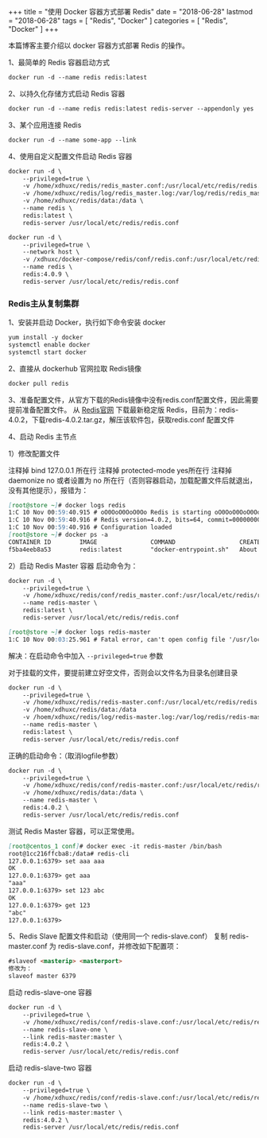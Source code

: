+++
title = "使用 Docker 容器方式部署 Redis"
date = "2018-06-28"
lastmod = "2018-06-28"
tags = [
    "Redis",
    "Docker"
]
categories = [
    "Redis",
    "Docker"
]
+++

本篇博客主要介绍以 docker 容器方式部署 Redis 的操作。

<!--more-->
1、最简单的 Redis 容器启动方式
```markdown
docker run -d --name redis redis:latest 
```

2、以持久化存储方式启动 Redis 容器
```markdown
docker run -d --name redis redis:latest redis-server --appendonly yes
```

3、某个应用连接 Redis
```markdown
docker run -d --name some-app --link 
```

4、使用自定义配置文件启动 Redis 容器
```markdown
docker run -d \
    --privileged=true \
    -v /home/xdhuxc/redis/redis_master.conf:/usr/local/etc/redis/redis.conf \
    -v /home/xdhuxc/redis/log/redis_master.log:/var/log/redis/redis_master.log \
    -v /home/xdhuxc/redis/data:/data \
    --name redis \
    redis:latest \
    redis-server /usr/local/etc/redis/redis.conf
```

```markdown
docker run -d \
    --privileged=true \
    --network host \
    -v /xdhuxc/docker-compose/redis/conf/redis.conf:/usr/local/etc/redis/redis.conf \
    --name redis \
    redis:4.0.9 \
    redis-server /usr/local/etc/redis/redis.conf
```

### Redis主从复制集群
1、安装并启动 Docker，执行如下命令安装 docker
```markdown
yum install -y docker
systemctl enable docker
systemctl start docker
```
2、直接从 dockerhub 官网拉取 Redis镜像
```markdown
docker pull redis
```
3、准备配置文件，从官方下载的Redis镜像中没有redis.conf配置文件，因此需要提前准备配置文件。
从 [Redis官网](https://redis.io/) 下载最新稳定版 Redis，目前为：redis-4.0.2，下载redis-4.0.2.tar.gz，解压该软件包，获取redis.conf 配置文件

4、启动 Redis 主节点

1）修改配置文件

注释掉 bind 127.0.0.1 所在行
注释掉 protected-mode yes所在行
注释掉 daemonize no  或者设置为 no 所在行（否则容器启动，加载配置文件后就退出，没有其他提示），报错为：
```markdown
[root@store ~]# docker logs redis
1:C 10 Nov 00:59:40.915 # oO0OoO0OoO0Oo Redis is starting oO0OoO0OoO0Oo
1:C 10 Nov 00:59:40.916 # Redis version=4.0.2, bits=64, commit=00000000, modified=0, pid=1, just started
1:C 10 Nov 00:59:40.916 # Configuration loaded
[root@store ~]# docker ps -a
CONTAINER ID        IMAGE               COMMAND                  CREATED              STATUS                          PORTS               NAMES
f5ba4eeb8a53        redis:latest        "docker-entrypoint.sh"   About a minute ago   Exited (0) About a minute ago                       redis
```

2）启动 Redis Master 容器
启动命令为：
```markdown
docker run -d \
    --privileged=true \
    -v /home/xdhuxc/redis/conf/redis_master.conf:/usr/local/etc/redis/redis.conf \
    --name redis-master \
    redis:latest \
    redis-server /usr/local/etc/redis/redis.conf
```
```markdown
[root@store ~]# docker logs redis-master
1:C 10 Nov 00:03:25.961 # Fatal error, can't open config file '/usr/local/etc/redis/redis.conf'
```
解决：在启动命令中加入 `--privileged=true` 参数

对于挂载的文件，要提前建立好空文件，否则会以文件名为目录名创建目录

```markdown
docker run -d \
    --privileged=true \
    -v /home/xdhuxc/redis/redis-master.conf:/usr/local/etc/redis/redis.conf \
    -v /home/xdhuxc/redis/data:/data
    -v /hoem/xdhuxc/redis/log/redis-master.log:/var/log/redis/redis-master.log \ #由redis.conf中logfile指定
    --name redis-master \
    redis:latest \
    redis-server /usr/local/etc/redis/redis.conf
```

正确的启动命令：（取消logfile参数）
```markdown
docker run -d \
    --privileged=true \
    -v /home/xdhuxc/redis/conf/redis-master.conf:/usr/local/etc/redis/redis.conf \
    -v /home/xdhuxc/redis/data:/data \
    --name redis-master \
    redis:4.0.2 \
    redis-server /usr/local/etc/redis/redis.conf
```
测试 Redis Master 容器，可以正常使用。
```markdown
[root@centos_1 conf]# docker exec -it redis-master /bin/bash
root@1cc216ffcba8:/data# redis-cli                                                                                        
127.0.0.1:6379> set aaa aaa
OK
127.0.0.1:6379> get aaa
"aaa"
127.0.0.1:6379> set 123 abc
OK
127.0.0.1:6379> get 123
"abc"
127.0.0.1:6379> 
```
5、Redis Slave 配置文件和启动（使用同一个 redis-slave.conf）
复制 redis-master.conf 为 redis-slave.conf，并修改如下配置项：
```markdown
#slaveof <masterip> <masterport> 
修改为：
slaveof master 6379
```
启动 redis-slave-one 容器
```markdown
docker run -d \
    --privileged=true \
    -v /home/xdhuxc/redis/conf/redis-slave.conf:/usr/local/etc/redis/redis.conf \
    --name redis-slave-one \
    --link redis-master:master \
    redis:4.0.2 \
    redis-server /usr/local/etc/redis/redis.conf
```
启动 redis-slave-two 容器
```markdown
docker run -d \
    --privileged=true \
    -v /home/xdhuxc/redis/conf/redis-slave.conf:/usr/local/etc/redis/redis.conf \
    --name redis-slave-two \
    --link redis-master:master \
    redis:4.0.2 \
    redis-server /usr/local/etc/redis/redis.conf
```


